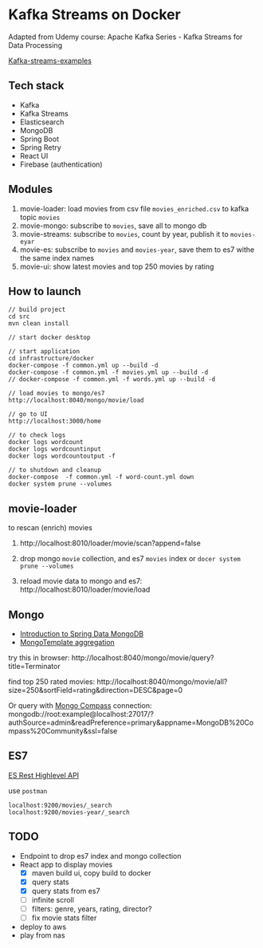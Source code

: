 Kafka Streams on Docker
========================

Adapted from Udemy course: Apache Kafka Series - Kafka Streams for Data Processing

[Kafka-streams-examples](https://github.com/confluentinc/kafka-streams-examples)

## Tech stack
- Kafka
- Kafka Streams
- Elasticsearch
- MongoDB
- Spring Boot
- Spring Retry
- React UI
- Firebase (authentication)

## Modules
1. movie-loader: load movies from csv file `movies_enriched.csv` to kafka topic `movies`
2. movie-mongo: subscribe to `movies`, save all to mongo db
3. movie-streams: subscribe to `movies`, count by year, publish it to `movies-eyar`
4. movie-es: subscribe to `movies` and `movies-year`, save them to es7 withe the same index names
5. movie-ui: show latest movies and top 250 movies by rating


## How to launch
```shell script
// build project
cd src
mvn clean install

// start docker desktop

// start application
cd infrastructure/docker
docker-compose -f common.yml up --build -d
docker-compose -f common.yml -f movies.yml up --build -d
// docker-compose -f common.yml -f words.yml up --build -d

// load movies to mongo/es7
http://localhost:8040/mongo/movie/load

// go to UI
http://localhost:3000/home

// to check logs
docker logs wordcount
docker logs wordcountinput
docker logs wordcountoutput -f

// to shutdown and cleanup
docker-compose  -f common.yml -f word-count.yml down
docker system prune --volumes

```


## movie-loader
to rescan (enrich) movies
1. http://localhost:8010/loader/movie/scan?append=false

2. drop mongo `movie` collection, and es7 `movies` index
or `docer system prune --volumes`

3. reload movie data to mongo and es7: http://localhost:8010/loader/movie/load


## Mongo
- [Introduction to Spring Data MongoDB](https://www.baeldung.com/spring-data-mongodb-tutorial)
- [MongoTemplate aggregation](https://www.baeldung.com/spring-data-mongodb-projections-aggregations)

try this in browser:
http://localhost:8040/mongo/movie/query?title=Terminator

find top 250 rated movies:
http://localhost:8040/mongo/movie/all?size=250&sortField=rating&direction=DESC&page=0

Or query with [Mongo Compass](https://www.mongodb.com/products/compass)
connection: mongodb://root:example@localhost:27017/?authSource=admin&readPreference=primary&appname=MongoDB%20Compass%20Community&ssl=false


## ES7
[ES Rest Highlevel API](https://www.elastic.co/guide/en/elasticsearch/client/java-rest/current/java-rest-high.html)

use `postman`
```shell script
localhost:9200/movies/_search
localhost:9200/movies-year/_search
```


## TODO
- Endpoint to drop es7 index and mongo collection
- React app to display movies
    - [x] maven build ui, copy build to docker
    - [x] query stats
    - [x] query stats from es7
    - [ ] infinite scroll
    - [ ] filters: genre, years, rating, director?
    - [ ] fix movie stats filter
- deploy to aws
- play from nas

